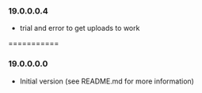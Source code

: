 ### 19.0.0.0.4
- trial and error to get uploads to work

===========
### 19.0.0.0.0
- Initial version (see README.md for more information)